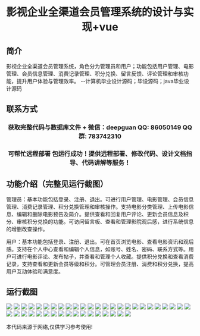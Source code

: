 <p><h1 align="center">影视企业全渠道会员管理系统的设计与实现+vue</h1></p>

## 简介
影视企业全渠道会员管理系统，角色分为管理员和用户；功能包括用户管理、电影管理、会员信息管理、消费记录管理、积分兑换、留言反馈、评论管理和审核功能，提升用户体验与管理效率。    --计算机毕业设计源码；毕设源码；java毕业设计源码


## 联系方式
<p><h3 align="center">获取完整代码与数据库文件 + 微信：deepguan QQ: 86050149 QQ群: 783742310</h3></p>
<p><h3 align="center">可帮忙远程部署 包运行成功！提供远程部署、修改代码、设计文档指导、代码讲解等服务！</h3></p>

## 功能介绍（完整见运行截图）
管理员：基本功能包括登录、注册、退出。可进行用户管理、电影管理、会员信息管理、消费记录管理、积分兑换管理和审核操作。支持电影分类管理、上传电影信息、编辑和删除电影预告及简介。提供查看和回复用户评论、更新会员信息及积分、审核积分兑换的功能。可访问留言板、查看和管理影院观后感，进行系统信息的增删改查操作。

用户：基本功能包括登录、注册、退出。可在首页浏览电影、查看电影资讯和观后感。支持在个人中心查看和编辑个人信息，如账号、姓名、密码、联系方式等。用户可进行电影评论、发布帖子，并查看和管理个人收藏。提供积分兑换和查看消费记录，支持查看和更新会员等级和积分。可管理会员注册、消费和积分兑换，提高用户互动体验和满意度。


## 运行截图
![](https://bs-1329754181.cos.ap-shanghai.myqcloud.com/ssm/FilmEnterpriseMembershipManagementSystem/img/001.jpg)
![](https://bs-1329754181.cos.ap-shanghai.myqcloud.com/ssm/FilmEnterpriseMembershipManagementSystem/img/002.jpg)
![](https://bs-1329754181.cos.ap-shanghai.myqcloud.com/ssm/FilmEnterpriseMembershipManagementSystem/img/003.jpg)
![](https://bs-1329754181.cos.ap-shanghai.myqcloud.com/ssm/FilmEnterpriseMembershipManagementSystem/img/004.jpg)
![](https://bs-1329754181.cos.ap-shanghai.myqcloud.com/ssm/FilmEnterpriseMembershipManagementSystem/img/005.jpg)
![](https://bs-1329754181.cos.ap-shanghai.myqcloud.com/ssm/FilmEnterpriseMembershipManagementSystem/img/006.jpg)
![](https://bs-1329754181.cos.ap-shanghai.myqcloud.com/ssm/FilmEnterpriseMembershipManagementSystem/img/007.jpg)
![](https://bs-1329754181.cos.ap-shanghai.myqcloud.com/ssm/FilmEnterpriseMembershipManagementSystem/img/008.jpg)
![](https://bs-1329754181.cos.ap-shanghai.myqcloud.com/ssm/FilmEnterpriseMembershipManagementSystem/img/009.jpg)
![](https://bs-1329754181.cos.ap-shanghai.myqcloud.com/ssm/FilmEnterpriseMembershipManagementSystem/img/010.jpg)
![](https://bs-1329754181.cos.ap-shanghai.myqcloud.com/ssm/FilmEnterpriseMembershipManagementSystem/img/011.jpg)
![](https://bs-1329754181.cos.ap-shanghai.myqcloud.com/ssm/FilmEnterpriseMembershipManagementSystem/img/012.jpg)
![](https://bs-1329754181.cos.ap-shanghai.myqcloud.com/ssm/FilmEnterpriseMembershipManagementSystem/img/013.jpg)
![](https://bs-1329754181.cos.ap-shanghai.myqcloud.com/ssm/FilmEnterpriseMembershipManagementSystem/img/014.jpg)
![](https://bs-1329754181.cos.ap-shanghai.myqcloud.com/ssm/FilmEnterpriseMembershipManagementSystem/img/015.jpg)
![](https://bs-1329754181.cos.ap-shanghai.myqcloud.com/ssm/FilmEnterpriseMembershipManagementSystem/img/016.jpg)
![](https://bs-1329754181.cos.ap-shanghai.myqcloud.com/ssm/FilmEnterpriseMembershipManagementSystem/img/017.jpg)
![](https://bs-1329754181.cos.ap-shanghai.myqcloud.com/ssm/FilmEnterpriseMembershipManagementSystem/img/018.jpg)
![](https://bs-1329754181.cos.ap-shanghai.myqcloud.com/ssm/FilmEnterpriseMembershipManagementSystem/img/019.jpg)
![](https://bs-1329754181.cos.ap-shanghai.myqcloud.com/ssm/FilmEnterpriseMembershipManagementSystem/img/020.jpg)
![](https://bs-1329754181.cos.ap-shanghai.myqcloud.com/ssm/FilmEnterpriseMembershipManagementSystem/img/021.jpg)
![](https://bs-1329754181.cos.ap-shanghai.myqcloud.com/ssm/FilmEnterpriseMembershipManagementSystem/img/022.jpg)
![](https://bs-1329754181.cos.ap-shanghai.myqcloud.com/ssm/FilmEnterpriseMembershipManagementSystem/img/023.jpg)
![](https://bs-1329754181.cos.ap-shanghai.myqcloud.com/ssm/FilmEnterpriseMembershipManagementSystem/img/024.jpg)
![](https://bs-1329754181.cos.ap-shanghai.myqcloud.com/ssm/FilmEnterpriseMembershipManagementSystem/img/025.jpg)
![](https://bs-1329754181.cos.ap-shanghai.myqcloud.com/ssm/FilmEnterpriseMembershipManagementSystem/img/026.jpg)
![](https://bs-1329754181.cos.ap-shanghai.myqcloud.com/ssm/FilmEnterpriseMembershipManagementSystem/img/027.jpg)
![](https://bs-1329754181.cos.ap-shanghai.myqcloud.com/ssm/FilmEnterpriseMembershipManagementSystem/img/028.jpg)
![](https://bs-1329754181.cos.ap-shanghai.myqcloud.com/ssm/FilmEnterpriseMembershipManagementSystem/img/029.jpg)
![](https://bs-1329754181.cos.ap-shanghai.myqcloud.com/ssm/FilmEnterpriseMembershipManagementSystem/img/030.jpg)
![](https://bs-1329754181.cos.ap-shanghai.myqcloud.com/ssm/FilmEnterpriseMembershipManagementSystem/img/031.jpg)
![](https://bs-1329754181.cos.ap-shanghai.myqcloud.com/ssm/FilmEnterpriseMembershipManagementSystem/img/032.jpg)
![](https://bs-1329754181.cos.ap-shanghai.myqcloud.com/ssm/FilmEnterpriseMembershipManagementSystem/img/033.jpg)
![](https://bs-1329754181.cos.ap-shanghai.myqcloud.com/ssm/FilmEnterpriseMembershipManagementSystem/img/034.jpg)
![](https://bs-1329754181.cos.ap-shanghai.myqcloud.com/ssm/FilmEnterpriseMembershipManagementSystem/img/035.jpg)
![](https://bs-1329754181.cos.ap-shanghai.myqcloud.com/ssm/FilmEnterpriseMembershipManagementSystem/img/036.jpg)
![](https://bs-1329754181.cos.ap-shanghai.myqcloud.com/ssm/FilmEnterpriseMembershipManagementSystem/img/037.jpg)
![](https://bs-1329754181.cos.ap-shanghai.myqcloud.com/ssm/FilmEnterpriseMembershipManagementSystem/img/038.jpg)
![](https://bs-1329754181.cos.ap-shanghai.myqcloud.com/ssm/FilmEnterpriseMembershipManagementSystem/img/039.jpg)
![](https://bs-1329754181.cos.ap-shanghai.myqcloud.com/ssm/FilmEnterpriseMembershipManagementSystem/img/040.jpg)
![](https://bs-1329754181.cos.ap-shanghai.myqcloud.com/ssm/FilmEnterpriseMembershipManagementSystem/img/041.jpg)
![](https://bs-1329754181.cos.ap-shanghai.myqcloud.com/ssm/FilmEnterpriseMembershipManagementSystem/img/042.jpg)

<p>本代码来源于网络,仅供学习参考使用!</p>
